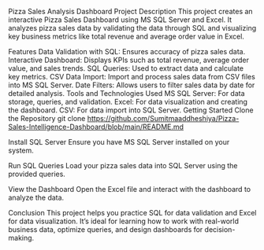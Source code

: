 Pizza Sales Analysis Dashboard
Project Description
This project creates an interactive Pizza Sales Dashboard using MS SQL Server and Excel. It analyzes pizza sales data by validating the data through SQL and visualizing key business metrics like total revenue and average order value in Excel.

Features
Data Validation with SQL: Ensures accuracy of pizza sales data.
Interactive Dashboard: Displays KPIs such as total revenue, average order value, and sales trends.
SQL Queries: Used to extract data and calculate key metrics.
CSV Data Import: Import and process sales data from CSV files into MS SQL Server.
Date Filters: Allows users to filter sales data by date for detailed analysis.
Tools and Technologies Used
MS SQL Server: For data storage, queries, and validation.
Excel: For data visualization and creating the dashboard.
CSV: For data import into SQL Server.
Getting Started
Clone the Repository
git clone https://github.com/Sumitmaaddheshiya/Pizza-Sales-Intelligence-Dashboard/blob/main/README.md

Install SQL Server
Ensure you have MS SQL Server installed on your system.

Run SQL Queries
Load your pizza sales data into SQL Server using the provided queries.

View the Dashboard
Open the Excel file and interact with the dashboard to analyze the data.

Conclusion
This project helps you practice SQL for data validation and Excel for data visualization. It’s ideal for learning how to work with real-world business data, optimize queries, and design dashboards for decision-making.
